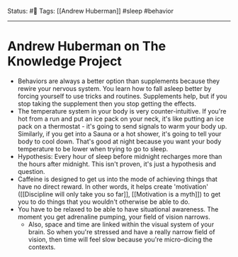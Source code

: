 Status: #🌱
Tags: [[Andrew Huberman]] #sleep #behavior
***
# Andrew Huberman on The Knowledge Project

- Behaviors are always a better option than supplements because they rewire your nervous system. You learn how to fall asleep better by forcing yourself to use tricks and routines. Supplements help, but if you stop taking the supplement then you stop getting the effects. 
- The temperature system in your body is very counter-intuitive. If you're hot from a run and put an ice pack on your neck, it's like putting an ice pack on a thermostat - it's going to send signals to warm your body up. Similarly, if you get into a Sauna or a hot shower, it's going to tell your body to cool down. That's good at night because you want your body temperature to be lower when trying to go to sleep.
- Hypothesis: Every hour of sleep before midnight recharges more than the hours after midnight. This isn't proven, it's just a hypothesis and question.
- Caffeine is designed to get us into the mode of achieving things that have no direct reward. In other words, it helps create 'motivation' ([[Discipline will only take you so far]], [[Motivation is a myth]]) to get you to do things that you wouldn't otherwise be able to do.
- You have to be relaxed to be able to have situational awareness. The moment you get adrenaline pumping, your field of vision narrows.
	- Also, space and time are linked within the visual system of your brain. So when you're stressed and have a really narrow field of vision, then time will feel slow because you're micro-dicing the contexts. 
